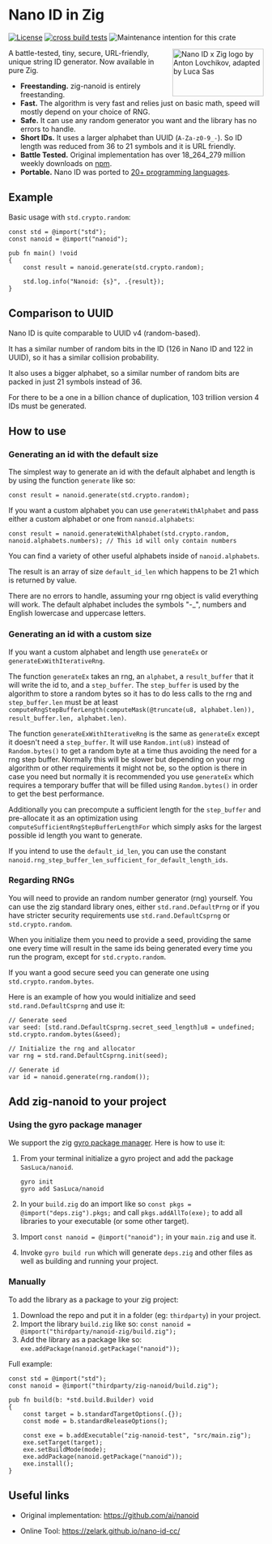 # Nano ID in Zig

[![License](https://img.shields.io/badge/license-MIT%20License-blue.svg)](https://github.com/SasLuca/nanoid-zig/master/LICENSE)
[![cross build tests](https://github.com/SasLuca/zig-nanoid/actions/workflows/cross-build.yml/badge.svg)](https://github.com/SasLuca/zig-nanoid/actions/workflows/cross-build.yml)
![Maintenance intention for this crate](https://img.shields.io/badge/maintenance-actively--developed-brightgreen.svg)

<img src="https://raw.githubusercontent.com/SasLuca/zig-nanoid/main/logo.svg" align="right" alt="Nano ID x Zig logo by Anton Lovchikov, adapted by Luca Sas" width="180" height="94">

A battle-tested, tiny, secure, URL-friendly, unique string ID generator. Now available in pure Zig.

* **Freestanding.** zig-nanoid is entirely freestanding.
* **Fast.** The algorithm is very fast and relies just on basic math, speed will mostly depend on your choice of RNG.
* **Safe.** It can use any random generator you want and the library has no errors to handle.
* **Short IDs.** It uses a larger alphabet than UUID (`A-Za-z0-9_-`). So ID length was reduced from 36 to 21 symbols and it is URL friendly.
* **Battle Tested.** Original implementation has over 18_264_279 million weekly downloads on [npm](https://www.npmjs.com/package/nanoid).
* **Portable.** Nano ID was ported to [20+ programming languages](https://github.com/ai/nanoid#other-programming-languages).

## Example

Basic usage with `std.crypto.random`:
```zig
const std = @import("std");
const nanoid = @import("nanoid");

pub fn main() !void
{   
    const result = nanoid.generate(std.crypto.random);

    std.log.info("Nanoid: {s}", .{result});
}
```

## Comparison to UUID

Nano ID is quite comparable to UUID v4 (random-based).

It has a similar number of random bits in the ID (126 in Nano ID and 122 in UUID), so it has a similar collision probability.

It also uses a bigger alphabet, so a similar number of random bits are packed in just 21 symbols instead of 36.

For there to be a one in a billion chance of duplication, 103 trillion version 4 IDs must be generated.

## How to use

### Generating an id with the default size

The simplest way to generate an id with the default alphabet and length is by using the function `generate` like so:

```zig
const result = nanoid.generate(std.crypto.random);
```

If you want a custom alphabet you can use `generateWithAlphabet` and pass either a custom alphabet or one from `nanoid.alphabets`:
```zig
const result = nanoid.generateWithAlphabet(std.crypto.random, nanoid.alphabets.numbers); // This id will only contain numbers
```

You can find a variety of other useful alphabets inside of `nanoid.alphabets`.

The result is an array of size `default_id_len` which happens to be 21 which is returned by value.

There are no errors to handle, assuming your rng object is valid everything will work.
The default alphabet includes the symbols "-_", numbers and English lowercase and uppercase letters.

### Generating an id with a custom size

If you want a custom alphabet and length use `generateEx` or `generateExWithIterativeRng`.

The function `generateEx` takes an rng, an `alphabet`, a `result_buffer` that it will write the id to, and a `step_buffer`.
The `step_buffer` is used by the algorithm to store a random bytes so it has to do less calls to the rng and `step_buffer.len` must be at 
least `computeRngStepBufferLength(computeMask(@truncate(u8, alphabet.len)), result_buffer.len, alphabet.len)`.

The function `generateExWithIterativeRng` is the same as `generateEx` except it doesn't need a `step_buffer`. It will use `Random.int(u8)` 
instead of `Random.bytes()` to get a random byte at a time thus avoiding the need for a rng step buffer. Normally this will be slower but 
depending on your rng algorithm or other requirements it might not be, so the option is there in case you need but normally it is 
recommended you use `generateEx` which requires a temporary buffer that will be filled using `Random.bytes()` in order to get the best
performance.

Additionally you can precompute a sufficient length for the `step_buffer` and pre-allocate it as an optimization using 
`computeSufficientRngStepBufferLengthFor` which simply asks for the largest possible id length you want to generate.

If you intend to use the `default_id_len`, you can use the constant `nanoid.rng_step_buffer_len_sufficient_for_default_length_ids`.

### Regarding RNGs

You will need to provide an random number generator (rng) yourself. You can use the zig standard library ones, either `std.rand.DefaultPrng`
or if you have stricter security requirements use `std.rand.DefaultCsprng` or `std.crypto.random`.

When you initialize them you need to provide a seed, providing the same one every time will result in the same ids being generated every 
time you run the program, except for `std.crypto.random`.

If you want a good secure seed you can generate one using `std.crypto.random.bytes`. 

Here is an example of how you would initialize and seed `std.rand.DefaultCsprng` and use it:

```zig
// Generate seed
var seed: [std.rand.DefaultCsprng.secret_seed_length]u8 = undefined;
std.crypto.random.bytes(&seed);

// Initialize the rng and allocator
var rng = std.rand.DefaultCsprng.init(seed);

// Generate id
var id = nanoid.generate(rng.random());
```

## Add zig-nanoid to your project

### Using the gyro package manager

We support the zig [gyro package manager](https://github.com/mattnite/gyro).
Here is how to use it:

1. From your terminal initialize a gyro project and add the package `SasLuca/nanoid`.
    ```
    gyro init
    gyro add SasLuca/nanoid
    ```

2. In your `build.zig` do an import like so `const pkgs = @import("deps.zig").pkgs;` and call `pkgs.addAllTo(exe);` to add all libraries to your executable (or some other target).

3. Import `const nanoid = @import("nanoid");` in your `main.zig` and use it.

4. Invoke `gyro build run` which will generate `deps.zig` and other files as well as building and running your project.

### Manually

To add the library as a package to your zig project:
1. Download the repo and put it in a folder (eg: `thirdparty`) in your project.
2. Import the library `build.zig` like so: `const nanoid = @import("thirdparty/nanoid-zig/build.zig");`
3. Add the library as a package like so: `exe.addPackage(nanoid.getPackage("nanoid"));`

Full example:
```zig
const std = @import("std");
const nanoid = @import("thirdparty/zig-nanoid/build.zig");

pub fn build(b: *std.build.Builder) void 
{
    const target = b.standardTargetOptions(.{});
    const mode = b.standardReleaseOptions();

    const exe = b.addExecutable("zig-nanoid-test", "src/main.zig");
    exe.setTarget(target);
    exe.setBuildMode(mode);
    exe.addPackage(nanoid.getPackage("nanoid"));
    exe.install();
}
```

## Useful links

- Original implementation: https://github.com/ai/nanoid

- Online Tool: https://zelark.github.io/nano-id-cc/
